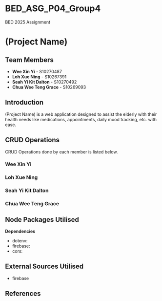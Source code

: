 # BED_ASG_P04_Group4
BED 2025 Assignment

# (Project Name)

## Team Members
- **Wee Xin Yi** - S10270487
- **Loh Xue Ning** - S10267391
- **Seah Yi Kit Dalton** - S10270492
- **Chua Wee Teng Grace** - S10269093

## Introduction
(Project Name) is a web application designed to assist the elderly with their health needs like medications, appointments, daily mood tracking, etc. with ease.

## CRUD Operations
CRUD Operations done by each member is listed below.

### Wee Xin Yi


### Loh Xue Ning


### Seah Yi Kit Dalton


### Chua Wee Teng Grace

## Node Packages Utilised
**Dependencies**
- dotenv:
- firebase:
- cors:

## External Sources Utilised
- firebase

## References
